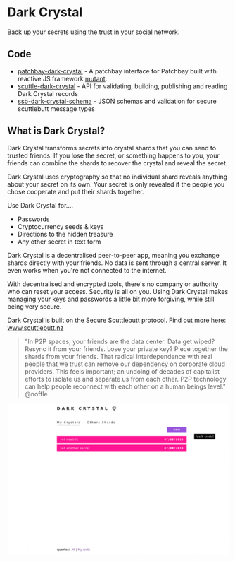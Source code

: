 # Dark Crystal
Back up your secrets using the trust in your social network.

## Code
* [patchbay-dark-crystal](https://github.com/blockades/patchbay-dark-crystal) - A patchbay interface for Patchbay built with reactive JS framework [mutant](https://github.com/mmckegg/mutant).
* [scuttle-dark-crystal](https://github.com/blockades/scuttle-dark-crystal) - API for validating, building, publishing and reading Dark Crystal records
* [ssb-dark-crystal-schema](https://github.com/blockades/ssb-dark-crystal-schema) - JSON schemas and validation for secure scuttlebutt message types

## What is Dark Crystal?

Dark Crystal transforms secrets into crystal shards that you can send to trusted friends. If you lose the secret, or something happens to you, your friends can combine the shards to recover the crystal and reveal the secret.

Dark Crystal uses cryptography so that no individual shard reveals anything about your secret on its own. Your secret is only revealed if the people you chose cooperate and put their shards together.

Use Dark Crystal for....

* Passwords
* Cryptocurrency seeds & keys
* Directions to the hidden treasure
* Any other secret in text form

Dark Crystal is a decentralised peer-to-peer app, meaning you exchange shards directly with your friends. No data is sent through a central server. It even works when you're not connected to the internet.

With decentralised and encrypted tools, there's no company or authority who can reset your access. Security is all on you. Using Dark Crystal makes managing your keys and passwords a little bit more forgiving, while still being very secure.

Dark Crystal is built on the Secure Scuttlebutt protocol. Find out more here: www.scuttlebutt.nz

> "In P2P spaces, your friends are the data center. Data get wiped? Resync it from your friends. Lose your private key? Piece together the shards from your friends. That radical interdependence with real people that we trust can remove our dependency on corporate cloud providers. This feels important; an undoing of decades of capitalist efforts to isolate us and separate us from each other. P2P technology can help people reconnect with each other on a human beings level." @noffle

![screencast](img/screencast.gif)
